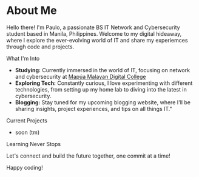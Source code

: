# About Me

Hello there! I'm Paulo, a passionate BS IT Network and Cybersecurity student based in Manila, Philippines. Welcome to my digital hideaway, where I explore the ever-evolving world of IT and share my experiemces through code and projects.

What I'm Into

- **Studying:** Currently immersed in the world of IT, focusing on network and cybersecurity at [Mapúa Malayan Digital College](https://www.mmdc.mcl.edu.ph/)
- **Exploring Tech:** Constantly curious, I love experimenting with different technologies, from setting up my home lab to diving into the latest in cybersecurity.
- **Blogging:** Stay tuned for my upcoming blogging website, where I'll be sharing insights, project experiences, and tips on all things IT."

Current Projects

- soon (tm)

Learning Never Stops

Let's connect and build the future together, one commit at a time! 

Happy coding!
